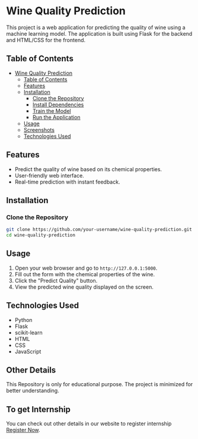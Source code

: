 # Wine Quality Prediction

This project is a web application for predicting the quality of wine using a machine learning model. The application is built using Flask for the backend and HTML/CSS for the frontend.

## Table of Contents

- [Wine Quality Prediction](#wine-quality-prediction)
  - [Table of Contents](#table-of-contents)
  - [Features](#features)
  - [Installation](#installation)
    - [Clone the Repository](#clone-the-repository)
    - [Install Dependencies](#install-dependencies)
    - [Train the Model](#train-the-model)
    - [Run the Application](#run-the-application)
  - [Usage](#usage)
  - [Screenshots](#screenshots)
  - [Technologies Used](#technologies-used)


## Features

- Predict the quality of wine based on its chemical properties.
- User-friendly web interface.
- Real-time prediction with instant feedback.

## Installation

### Clone the Repository

```bash
git clone https://github.com/your-username/wine-quality-prediction.git
cd wine-quality-prediction
```
## Usage

1. Open your web browser and go to `http://127.0.0.1:5000`.
2. Fill out the form with the chemical properties of the wine.
3. Click the "Predict Quality" button.
4. View the predicted wine quality displayed on the screen.


## Technologies Used

- Python
- Flask
- scikit-learn
- HTML
- CSS
- JavaScript

## Other Details

This Repository is only for educational purpose.
The project is minimized for better understanding.

## To get Internship

You can check out other details in our website to register internship [Register Now](https://www.zrock.in/internship).


